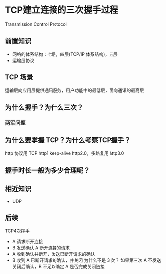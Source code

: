 # TCP建立连接的三次握手过程
Transmission Control Protocol
## 前置知识
- 网络的体系结构：七层，四层(TCP/IP 体系结构)，五层
- 运输层协议
## TCP 场景
运输层向应用层提供通讯服务，用户功能中的最低层，面向通讯的最高层

## 为什么握手？为什么三次？
### 两军问题

## 为什么要掌握 TCP？为什么考察TCP握手？
http 协议用 TCP
http1 keep-alive 
http2.0，多路复用
http3.0

## 握手时长一般为多少合理呢？

## 相近知识
- UDP

## 后续
TCP4次挥手
- A 请求断开连接
- B 发送确认 A 断开连接的请求
- A 收到确认并断开，发送已断开请求的确认
- B 收到 A 已断开请求的确认，并关闭
为什么不是 3 次？
如果第三次 A 不发送关闭后确认，B 不足以确定 A 是否完成关闭链接
